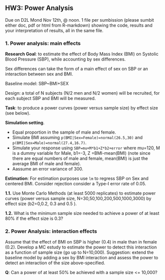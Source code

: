
## HW3: Power Analysis

Due on D2L Mond Nov 12th, @ noon. 1 file per sumbission (please sumbit either doc, pdf or html from R-markdown) showing the code, results and your interpretation of results, all in the same file.

### 1. Power analysis: main effects

**Research Goal**:  to estimate the effect of Body Mass Index (BMI) on Systolic Blood Pressure (SBP), while accounting by sex differences.

Sex differences can take the form of a main effect of sex on SBP or an interaction between sex and BMI.


Baseline model:  SBP~BMI+SEX

Design: a total of N subjects (N/2 men and N/2 women) will be recruited, for each subject SBP and BMI will be measured.


**Task**: to produce a power curves (power versus sample size) by effect size (see below).

**Simulation setting**.
  * Equal proportion in the sample of male and female.
  * Simulate BMI assuming `p(BMI|Sex=Female)=normal(26.5,30)` and `p(BMI|Sex=Male)=normal(27.4,16.7)`. 
  * Simulate your response using `SBP=mu+M*b1+Z*b2+error` where mu=120, M is a dummy variable for Male,  b1=-3, Z =BMI-mean(BMI) (note since there are equal numbers of male and female, mean(BMI) is just the average BMI of male and female).
  * Aassume an error variance of 300.
	
**Estimation**: For estimation purposes use `lm` to regress SBP on Sex and centered BMI. Consider rejection consider a Type-I error rate of 0.05.

**1.1.** Use Monte Carlo Methods (at least 5000 replicates) to estimate power curves (power versus sample size, N=30,50,100,200,500,1000,3000) by effect size (b2=0,0.2, 0.3 and 0.5 ).
 
**1.2.** What is the minimum sample size needed to achieve a power of at least 80% if the effect size is 0.3?

### 2. Power Analysis: interaction effects


Assume that the effect of BMI on SBP is higher (0.4) in male than in female (0.2). Develop a MC estudy to estimate the power
to detect this interaction as a function of sample size (go up to N=10,000). Suggestion: extend the baseline model by adding a sex by BMI interaction and assess the power to detect an interaction of the size above-specified.

**Q**: Can a power of at least 50% be achieved with a sample size <= 10,000?
